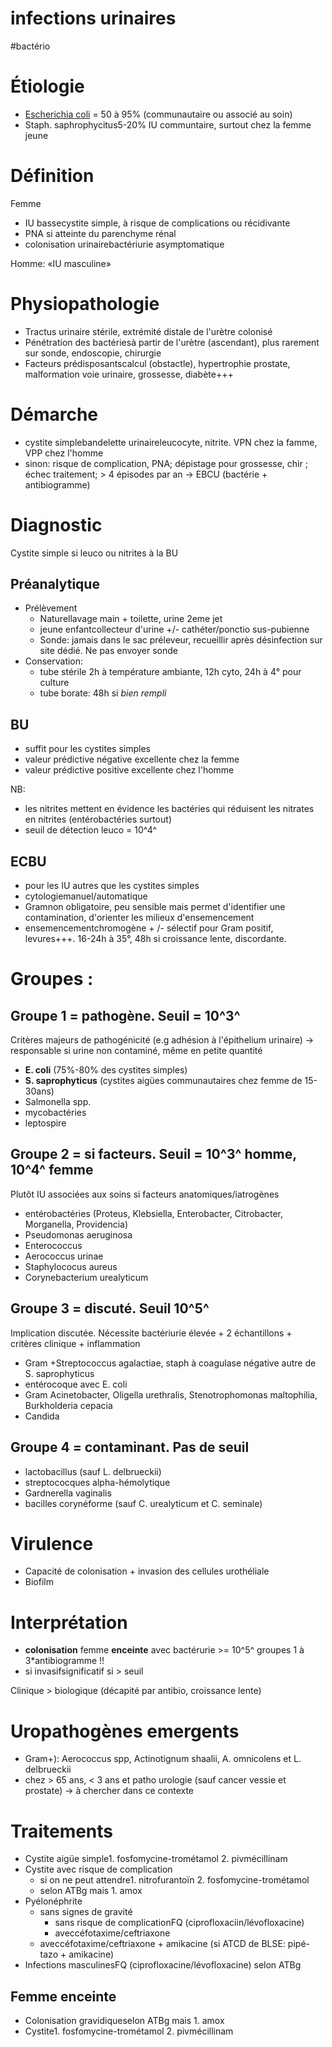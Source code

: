 # infections urinaires
#bactério 



# Étiologie


- [Escherichia coli](#escherichia-colinorgmd) = 50 à 95% (communautaire ou associé au soin) 
- Staph. saphrophycitus5-20% IU communtaire, surtout chez la femme jeune 


# Définition


Femme 

- IU bassecystite simple, à risque de complications ou récidivante 
- PNA si atteinte du parenchyme rénal 
- colonisation urinairebactériurie asymptomatique 

Homme: «IU masculine» 


# Physiopathologie


- Tractus urinaire stérile, extrémité distale de l'urètre colonisé 
- Pénétration des bactériesà partir de l'urètre (ascendant), plus rarement sur sonde, endoscopie, chirurgie 
- Facteurs prédisposantscalcul (obstactle), hypertrophie prostate, malformation voie urinaire, grossesse, diabète+++ 


# Démarche


- cystite simplebandelette urinaireleucocyte, nitrite. VPN chez la famme, VPP chez l'homme 
- sinon: risque de complication, PNA; dépistage pour grossesse, chir ; échec traitement; > 4 épisodes par an -> EBCU (bactérie + antibiogramme) 


# Diagnostic


Cystite simple si leuco ou nitrites à la BU 


## Préanalytique


- Prélèvement 
    - Naturellavage main + toilette, urine 2eme jet 
    - jeune enfantcollecteur d'urine +/- cathéter/ponctio sus-pubienne 
    - Sonde: jamais dans le sac préleveur, recueillir après désinfection sur site dédié. Ne pas envoyer sonde 
- Conservation: 
    - tube stérile 2h à température ambiante, 12h cyto, 24h à 4° pour culture 
    - tube borate: 48h si _bien rempli_ 


## BU


- suffit pour les cystites simples 
- valeur prédictive négative excellente chez la femme 
- valeur prédictive positive excellente chez l'homme 

NB: 

- les nitrites mettent en évidence les bactéries qui réduisent les nitrates en nitrites (entérobactéries surtout) 
- seuil de détection leuco = 10^4^ 


## ECBU


- pour les IU autres que les cystites simples 
- cytologiemanuel/automatique 
- Gramnon obligatoire, peu sensible mais permet d'identifier une contamination, d'orienter les milieux d'ensemencement 
- ensemencementchromogène + /- sélectif pour Gram positif, levures+++. 16-24h à 35°, 48h si croissance lente, discordante. 


# Groupes :



## Groupe 1 = pathogène. Seuil = 10^3^


Critères majeurs de pathogénicité (e.g adhésion à l'épithelium urinaire) -> responsable si urine non contaminé, même en petite quantité 

- **E. coli** (75%-80% des cystites simples) 
- **S. saprophyticus** (cystites aigües communautaires chez femme de 15-30ans) 
- Salmonella spp. 
- mycobactéries 
- leptospire 


## Groupe 2 = si facteurs. Seuil = 10^3^ homme, 10^4^ femme


Plutôt IU associées aux soins si facteurs anatomiques/iatrogènes 

- entérobactéries (Proteus, Klebsiella, Enterobacter, Citrobacter, Morganella, Providencia) 
- Pseudomonas aeruginosa 
- Enterococcus 
- Aerococcus urinae 
- Staphylococus aureus 
- Corynebacterium urealyticum 


## Groupe 3 = discuté. Seuil 10^5^


Implication discutée. Nécessite bactériurie élevée + 2 échantillons + critères clinique + inflammation 

- Gram +Streptococcus agalactiae, staph à coagulase négative autre de S. saprophyticus 
- entérocoque avec E. coli 
- Gram Acinetobacter, Oligella urethralis, Stenotrophomonas
  maltophilia, Burkholderia cepacia 
- Candida 


## Groupe 4 = contaminant. Pas de seuil


- lactobacillus (sauf L. delbrueckii) 
- streptococques alpha-hémolytique 
- Gardnerella vaginalis 
- bacilles corynéforme (sauf C. urealyticum et C. seminale) 


# Virulence


- Capacité de colonisation + invasion des cellules urothéliale 
- Biofilm 


# Interprétation




- **colonisation** femme **enceinte** avec bactérurie >= 10^5^ groupes 1 à 3*antibiogramme !! 
- si invasifsignificatif si > seuil 

Clinique > biologique (décapité par antibio, croissance lente) 


# Uropathogènes emergents


- Gram+): Aerococcus spp, Actinotignum shaalii, A. omnicolens et L. delbrueckii 
- chez > 65 ans, < 3 ans et patho urologie (sauf cancer vessie et prostate) -> à chercher dans ce contexte 


# Traitements


- Cystite aigüe simple1. fosfomycine-trométamol 2. pivmécillinam 
- Cystite avec risque de complication
    - si on ne peut attendre1. nitrofurantoïn 2. fosfomycine-trométamol 
    - selon ATBg mais 1. amox 
- Pyélonéphrite 
    - sans signes de gravité 
        - sans risque de complicationFQ (ciprofloxaciin/lévofloxacine) 
        - aveccéfotaxime/ceftriaxone 
    - aveccéfotaxime/ceftriaxone + amikacine (si ATCD de BLSE: pipé-tazo + amikacine) 
- Infections masculinesFQ (ciprofloxacine/lévofloxacine) selon ATBg 


## Femme enceinte


- Colonisation gravidiqueselon ATBg mais 1. amox 
- Cystite1. fosfomycine-trométamol 2. pivmécillinam 


